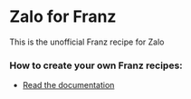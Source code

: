 # Zalo for Franz
This is the unofficial Franz recipe for Zalo

### How to create your own Franz recipes:
* [Read the documentation](https://github.com/meetfranz/plugins)
